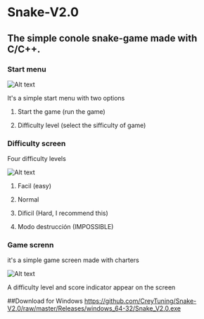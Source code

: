 ﻿# Snake-V2.0

## The simple conole snake-game made with C/C++.


### Start menu
![Alt text](https://github.com/CreyTuning/Snake-V2.0/blob/master/Images/1.PNG?raw=true "Main Menu")


It's a simple start menu with two options

1) Start the game (run the game)

2) Difficulty level (select the sifficulty of game)


### Difficulty screen
Four difficulty levels

![Alt text](https://github.com/CreyTuning/Snake-V2.0/blob/master/Images/5.PNG?raw=true "Main Menu")


1) Facil (easy)

2) Normal

3) Dificil (Hard, I recommend this)

4) Modo destrucción (IMPOSSIBLE)

### Game screnn
it's a simple game screen made with charters

![Alt text](https://github.com/CreyTuning/Snake-V2.0/blob/master/Images/2.PNG?raw=true "Main Menu")

A difficulty level and score indicator appear on the screen

##Download for Windows
https://github.com/CreyTuning/Snake-V2.0/raw/master/Releases/windows_64-32/Snake_V2.0.exe
